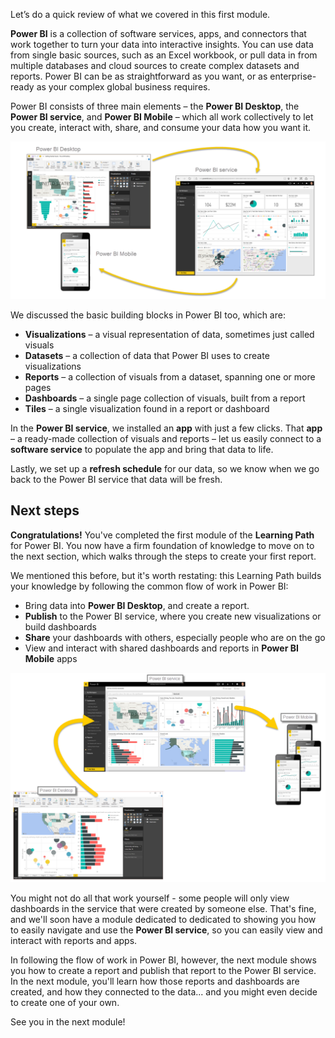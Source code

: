 Let’s do a quick review of what we covered in this first module.

**Power BI** is a collection of software services, apps, and connectors that work together to turn your data into interactive insights. You can use data from single basic sources, such as an Excel workbook, or pull data in from multiple databases and cloud sources to create complex datasets and reports. Power BI can be as straightforward as you want, or as enterprise-ready as your complex global business requires.

Power BI consists of three main elements – the **Power BI Desktop**, the **Power BI service**, and **Power BI Mobile** – which all work collectively to let you create, interact with, share, and consume your data how you want it.

![Power BI cycle of use](../media/pbi-intro_02.png)

We discussed the basic building blocks in Power BI too, which are:

* **Visualizations** – a visual representation of data, sometimes just called visuals
* **Datasets** – a collection of data that Power BI uses to create visualizations
* **Reports** – a collection of visuals from a dataset, spanning one or more pages
* **Dashboards** – a single page collection of visuals, built from a report
* **Tiles** – a single visualization found in a report or dashboard

In the **Power BI service**, we installed an **app** with just a few clicks. That **app** – a ready-made collection of visuals and reports – let us easily connect to a **software service** to populate the app and bring that data to life.

Lastly, we set up a **refresh schedule** for our data, so we know when we go back to the Power BI service that data will be fresh.

## Next steps
**Congratulations!** You've completed the first module of the **Learning Path** for Power BI. You now have a firm foundation of knowledge to move on to the next section, which walks through the steps to create your first report. 

We mentioned this before, but it's worth restating: this Learning Path builds your knowledge by following the common flow of work in Power BI:

* Bring data into **Power BI Desktop**, and create a report.
* **Publish** to the Power BI service, where you create new visualizations or build dashboards
* **Share** your dashboards with others, especially people who are on the go
* View and interact with shared dashboards and reports in **Power BI Mobile** apps

![Power BI cycle of use](../media/pbi-using_01.png)

You might not do all that work yourself - some people will only view dashboards in the service that were created by someone else. That's fine, and we'll soon have a module dedicated to dedicated to showing you how to easily navigate and use the **Power BI service**, so you can easily view and interact with reports and apps.

In following the flow of work in Power BI, however, the next module shows you how to create a report and publish that report to the Power BI service. In the next module, you'll learn how those reports and dashboards are created, and how they connected to the data... and you might even decide to create one of your own.

See you in the next module!

